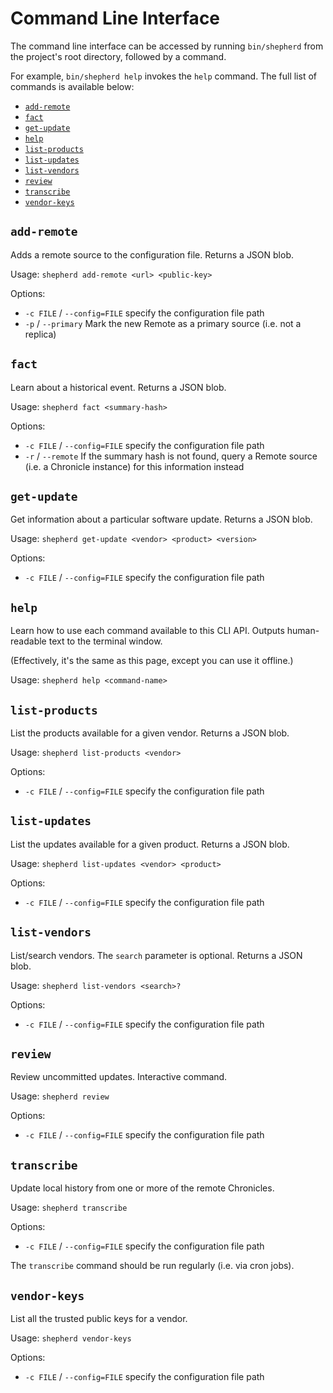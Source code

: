 # Command Line Interface

The command line interface can be accessed by running `bin/shepherd` from the project's
root directory, followed by a command.

For example, `bin/shepherd help` invokes the `help` command. The full list of commands
is available below:

* [`add-remote`](#add-remote)
* [`fact`](#fact)
* [`get-update`](#get-update)
* [`help`](#help)
* [`list-products`](#list-products)
* [`list-updates`](#list-updates)
* [`list-vendors`](#list-vendors)
* [`review`](#review)
* [`transcribe`](#transcribe)
* [`vendor-keys`](#vendor-keys)

## `add-remote`

Adds a remote source to the configuration file. Returns a JSON blob.

Usage: `shepherd add-remote <url> <public-key>`

Options:

* `-c FILE` / `--config=FILE` specify the configuration file path
* `-p` / `--primary` Mark the new Remote as a primary source (i.e. not a replica)

## `fact`

Learn about a historical event. Returns a JSON blob.

Usage: `shepherd fact <summary-hash>`

Options:

* `-c FILE` / `--config=FILE` specify the configuration file path
* `-r` / `--remote` If the summary hash is not found, query a Remote source
  (i.e. a Chronicle instance) for this information instead

## `get-update`

Get information about a particular software update. Returns a JSON blob.

Usage: `shepherd get-update <vendor> <product> <version>`

Options:

* `-c FILE` / `--config=FILE` specify the configuration file path

## `help`

Learn how to use each command available to this CLI API. Outputs human-readable
text to the terminal window.

(Effectively, it's the same as this page, except you can use it offline.)

Usage: `shepherd help <command-name>`

## `list-products`

List the products available for a given vendor. Returns a JSON blob.

Usage: `shepherd list-products <vendor>`

Options:

* `-c FILE` / `--config=FILE` specify the configuration file path

## `list-updates`

List the updates available for a given product. Returns a JSON blob.

Usage: `shepherd list-updates <vendor> <product>`

Options:

* `-c FILE` / `--config=FILE` specify the configuration file path

## `list-vendors`

List/search vendors. The `search` parameter is optional. Returns a JSON blob.

Usage: `shepherd list-vendors <search>?`

Options:

* `-c FILE` / `--config=FILE` specify the configuration file path

## `review`

Review uncommitted updates. Interactive command.

Usage: `shepherd review`

Options:

* `-c FILE` / `--config=FILE` specify the configuration file path

## `transcribe`

Update local history from one or more of the remote Chronicles.

Usage: `shepherd transcribe`

Options:

* `-c FILE` / `--config=FILE` specify the configuration file path

The `transcribe` command should be run regularly (i.e. via cron jobs).

## `vendor-keys`

List all the trusted public keys for a vendor.

Usage: `shepherd vendor-keys` 

Options:

* `-c FILE` / `--config=FILE` specify the configuration file path
